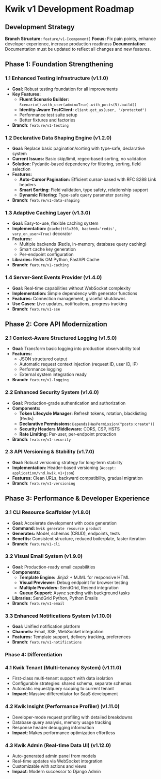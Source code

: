 # Kwik v1 Development Roadmap

## Development Strategy

**Branch Structure:** `feature/v1-[component]`
**Focus:** Fix pain points, enhance developer experience, increase production readiness
**Documentation**: Documentation must be updated to reflect all changes and new features.

## Phase 1: Foundation Strengthening

### 1.1 Enhanced Testing Infrastructure (v1.1.0)
- **Goal:** Robust testing foundation for all improvements
- **Key Features:**
  - **Fluent Scenario Builder:** `Scenario().with_user(admin=True).with_posts(5).build()`
  - **Identity-Aware TestClient:** `client.get_as(user, "/protected")`
  - Performance test suite setup
  - Better fixtures and factories
- **Branch:** `feature/v1-testing`

### 1.2 Declarative Data Shaping Engine (v1.2.0)
- **Goal:** Replace basic pagination/sorting with type-safe, declarative system
- **Current Issues:** Basic skip/limit, regex-based sorting, no validation
- **Solution:** Pydantic-based dependency for filtering, sorting, field selection
- **Features:**
  - **Auto-Cursor Pagination:** Efficient cursor-based with RFC 8288 Link headers
  - **Smart Sorting:** Field validation, type safety, relationship support
  - **Dynamic Filtering:** Type-safe query parameter parsing
- **Branch:** `feature/v1-data-shaping`

### 1.3 Adaptive Caching Layer (v1.3.0)
- **Goal:** Easy-to-use, flexible caching system
- **Implementation:** `@cache(ttl=300, backend='redis', vary_on_user=True)` decorator
- **Features:**
  - Multiple backends (Redis, in-memory, database query caching)
  - Smart cache key generation
  - Per-endpoint configuration
- **Libraries:** Redis OM Python, FastAPI Cache
- **Branch:** `feature/v1-caching`

### 1.4 Server-Sent Events Provider (v1.4.0)
- **Goal:** Real-time capabilities without WebSocket complexity
- **Implementation:** Simple dependency with generator functions
- **Features:** Connection management, graceful shutdowns
- **Use Cases:** Live updates, notifications, progress tracking
- **Branch:** `feature/v1-sse`

## Phase 2: Core API Modernization

### 2.1 Context-Aware Structured Logging (v1.5.0)
- **Goal:** Transform basic logging into production observability tool
- **Features:**
  - JSON structured output
  - Automatic request context injection (request ID, user ID, IP)
  - Performance logging
  - External system integration ready
- **Branch:** `feature/v1-logging`

### 2.2 Enhanced Security System (v1.6.0)
- **Goal:** Production-grade authentication and authorization
- **Components:**
  - **Token Lifecycle Manager:** Refresh tokens, rotation, blacklisting (Redis)
  - **Declarative Permissions:** `Depends(HasPermission("posts:create"))`
  - **Security Headers Middleware:** CORS, CSP, HSTS
  - **Rate Limiting:** Per-user, per-endpoint protection
- **Branch:** `feature/v1-security`

### 2.3 API Versioning & Stability (v1.7.0)
- **Goal:** Robust versioning strategy for long-term stability
- **Implementation:** Header-based versioning (`Accept: application/vnd.kwik.v1+json`)
- **Features:** Clean URLs, backward compatibility, gradual migration
- **Branch:** `feature/v1-versioning`

## Phase 3: Performance & Developer Experience

### 3.1 CLI Resource Scaffolder (v1.8.0)
- **Goal:** Accelerate development with code generation
- **Command:** `kwik generate resource product`
- **Generates:** Model, schemas (CRUD), endpoints, tests
- **Benefits:** Consistent structure, reduced boilerplate, faster iteration
- **Branch:** `feature/v1-cli`

### 3.2 Visual Email System (v1.9.0)
- **Goal:** Production-ready email capabilities
- **Components:**
  - **Template Engine:** Jinja2 + MJML for responsive HTML
  - **Visual Previewer:** Debug endpoint for browser testing
  - **Multiple Providers:** SendGrid, Resend integration
  - **Queue Support:** Async sending with background tasks
- **Libraries:** SendGrid Python, Python Emails
- **Branch:** `feature/v1-email`

### 3.3 Enhanced Notifications System (v1.10.0)
- **Goal:** Unified notification platform
- **Channels:** Email, SSE, WebSocket integration
- **Features:** Template support, delivery tracking, preferences
- **Branch:** `feature/v1-notifications`

### Phase 4: Differentiation

### 4.1 Kwik Tenant (Multi-tenancy System) (v1.11.0)
- First-class multi-tenant support with data isolation
- Configurable strategies: shared schema, separate schemas
- Automatic request/query scoping to current tenant
- **Impact**: Massive differentiator for SaaS development

### 4.2 Kwik Insight (Performance Profiler) (v1.11.0)
- Developer-mode request profiling with detailed breakdowns
- Database query analysis, memory usage tracking
- Response header debugging information
- **Impact**: Makes performance optimization effortless

### 4.3 Kwik Admin (Real-time Data UI) (v1.12.0)
- Auto-generated admin panel from models
- Real-time updates via WebSocket integration
- Customizable with actions and views
- **Impact**: Modern successor to Django Admin
